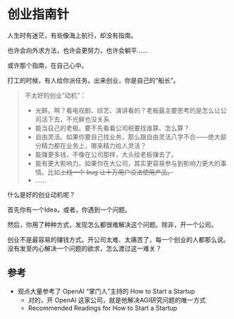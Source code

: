 # 创业指南针

人生时有迷茫，有些像海上航行，却没有指南。

也许会向外求方法，也许会更努力，也许会躺平……

或许那个指南，在自己心中。

打工的时候，有人给你派任务。出来创业，你是自己的“船长”。

> 不太好的创业“动机”：
>
> - 光鲜。啊？看电视剧、综艺、演讲看的？老板最主要思考的是怎么让公司活下去，不光鲜也没关系
> - 能当自己的老板。要不先看看公司税要找谁算、怎么算？
> - 自由灵活。如果你要自己找业务，那么跟自由灵活八字不合——绝大部分精力都在业务上，哪来精力给人灵活？
> - 能赚更多钱，不像在公司那样，大头给老板赚去了。
> - 能有更大影响力。如果你在大公司，其实更容易参与到影响力更大的事情。比如~~上线一个 bug 让十万用户没法使用产品。~~
> - ……

什么是好的创业动机呢？

首先你有一个Idea，或者，你遇到一个问题。

然后，你用了种种方式，发现怎么都很难解决这个问题。除非，开一个公司。

创业不是最容易的赚钱方式。开公司太难、太痛苦了，每一个创业的人都那么说。没有发至内心解决一个问题的欲求，怎么渡过这一难关？


## 参考

- 观点大量参考了 OpenAI “掌门人”主持的 How to Start a Startup
  - 对的，开 OpenAI 这家公司，就是他解决AGI研究问题的唯一方式
  - Recommended Readings for How to Start a Startup

